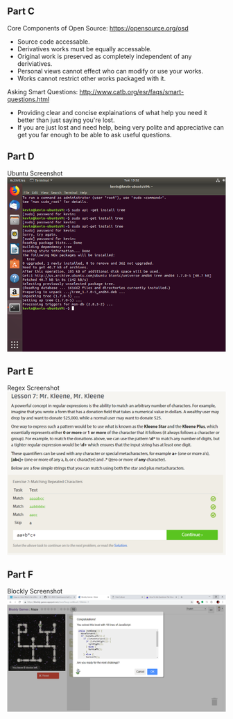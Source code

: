 Part C
------
Core Components of Open Source: https://opensource.org/osd
 - Source code accessable.
 - Derivatives works must be equally accessable.
 - Original work is preserved as completely independent of any deriviatives.
 - Personal views cannot effect who can modify or use your works.
 - Works cannot restrict other works packaged with it.

Asking Smart Questions: http://www.catb.org/esr/faqs/smart-questions.html
 - Providing clear and concise explainations of what help you need it better than just saying you're lost.
 - If you are just lost and need help, being very polite and appreciative can get you far enough to be able to ask useful questions.


Part D
------
Ubuntu Screenshot ![image](ubuntuss.PNG)

Part E
------
Regex Screenshot ![image](lab1_e.PNG)

Part F
------
Blockly Screenshot ![image](lab1_f.PNG)